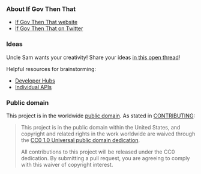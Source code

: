 ### About If Gov Then That

* [If Gov Then That website](http://18f.github.io/ifgovthenthat)
* [If Gov Then That on Twitter](http://twitter.com/ifgovthenthat)

### Ideas

Uncle Sam wants your creativity! Share your ideas [in this open thread](https://github.com/18F/ifgovthenthat/issues/2)!

Helpful resources for brainstorming:

* [Developer Hubs](http://18f.github.io/API-All-the-X/data/developer_hubs)
* [Individual APIs](https://github.com/GSA/slash-developer-pages/blob/master/Loose_APIs.md)

### Public domain

This project is in the worldwide [public domain](LICENSE.md). As stated in [CONTRIBUTING](CONTRIBUTING.md):

> This project is in the public domain within the United States, and copyright and related rights in the work worldwide are waived through the [CC0 1.0 Universal public domain dedication](https://creativecommons.org/publicdomain/zero/1.0/).
>
> All contributions to this project will be released under the CC0 dedication. By submitting a pull request, you are agreeing to comply with this waiver of copyright interest.
